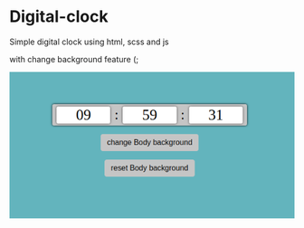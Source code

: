 # Digital-clock
Simple digital clock using html, scss and js</br>

with change background feature (;


![Clock](/screenshot.png?raw=true)
